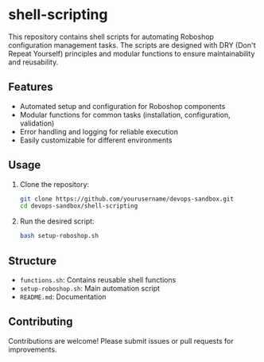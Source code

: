 # shell-scripting

This repository contains shell scripts for automating Roboshop configuration management tasks. The scripts are designed with DRY (Don't Repeat Yourself) principles and modular functions to ensure maintainability and reusability.

## Features

- Automated setup and configuration for Roboshop components
- Modular functions for common tasks (installation, configuration, validation)
- Error handling and logging for reliable execution
- Easily customizable for different environments

## Usage

1. Clone the repository:
    ```bash
    git clone https://github.com/yourusername/devops-sandbox.git
    cd devops-sandbox/shell-scripting
    ```

2. Run the desired script:
    ```bash
    bash setup-roboshop.sh
    ```

## Structure

- `functions.sh`: Contains reusable shell functions
- `setup-roboshop.sh`: Main automation script
- `README.md`: Documentation

## Contributing

Contributions are welcome! Please submit issues or pull requests for improvements.